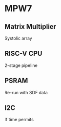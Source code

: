 # MPW7


## Matrix Multiplier

Systolic array


## RISC-V CPU

2-stage pipeline


## PSRAM

Re-run with SDF data


## I2C

If time permits
